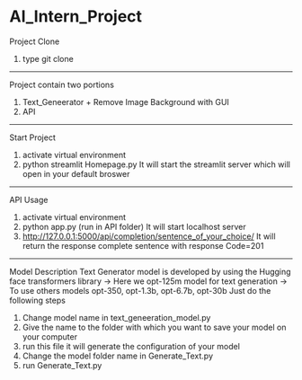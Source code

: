 # AI_Intern_Project

Project Clone

1)  type git clone   
__________________________________________________________________________________________________________________________________________
Project contain two portions 
1) Text_Geneerator + Remove Image Background with GUI
2) API
__________________________________________________________________________________________________________________________________________
Start Project
1) activate virtual environment
2) python streamlit Homepage.py
It will start the streamlit server which will open in your default broswer
__________________________________________________________________________________________________________________________________________
API Usage
1) activate virtual environment
2) python app.py (run in API folder)
It will start localhost server
3) http://127.0.0.1:5000/api/completion/sentence_of_your_choice/
It will return the response complete sentence with response Code=201
 __________________________________________________________________________________________________________________________________________
 Model Description
 Text Generator model is developed by using the Hugging face transformers library
 -> Here we opt-125m model for text generation
 -> To use others models opt-350, opt-1.3b, opt-6.7b, opt-30b 
 Just do the following steps
 1) Change model name in text_geneeration_model.py
 2) Give the name to the folder with which you want to save your model on your computer
 3) run this file it will generate the configuration of your model
 4) Change the model folder name in Generate_Text.py
 5) run Generate_Text.py 

